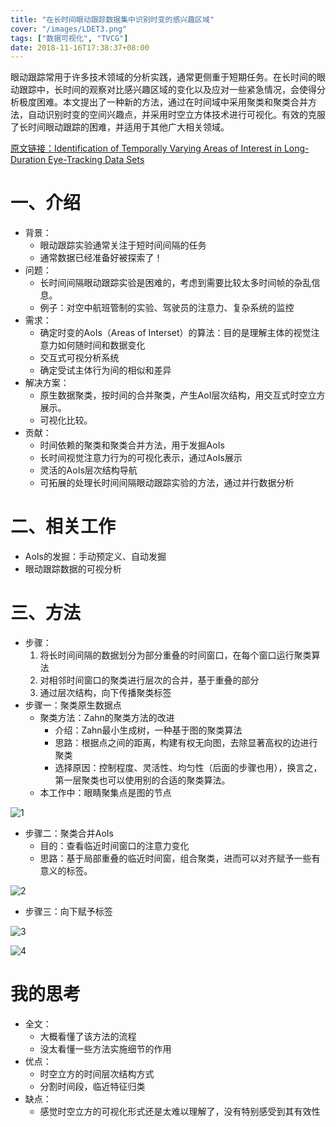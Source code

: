 ```yaml
---
title: "在长时间眼动跟踪数据集中识别时变的感兴趣区域"
cover: "/images/LDET3.png"
tags: ["数据可视化", "TVCG"]
date: 2018-11-16T17:38:37+08:00
---
```


眼动跟踪常用于许多技术领域的分析实践，通常更侧重于短期任务。在长时间的眼动跟踪中，长时间的观察对比感兴趣区域的变化以及应对一些紧急情况，会使得分析极度困难。本文提出了一种新的方法，通过在时间域中采用聚类和聚类合并方法，自动识别时变的空间兴趣点，并采用时空立方体技术进行可视化。有效的克服了长时间眼动跟踪的困难，并适用于其他广大相关领域。

<!--more-->

[原文链接：Identification of Temporally Varying Areas of Interest in Long-Duration Eye-Tracking Data Sets](/files/LongDurationEyeTracking.pdf)

# 一、介绍

- 背景：
  - 眼动跟踪实验通常关注于短时间间隔的任务
  - 通常数据已经准备好被探索了！
- 问题：
  - 长时间间隔眼动跟踪实验是困难的，考虑到需要比较太多时间帧的杂乱信息。
  - 例子：对空中航班管制的实验、驾驶员的注意力、复杂系统的监控
- 需求：
  - 确定时变的AoIs（Areas of Interset）的算法：目的是理解主体的视觉注意力如何随时间和数据变化
  - 交互式可视分析系统
  - 确定受试主体行为间的相似和差异
- 解决方案：
  - 原生数据聚类，按时间的合并聚类，产生AoI层次结构，用交互式时空立方展示。
  - 可视化比较。
- 贡献：
  - 时间依赖的聚类和聚类合并方法，用于发掘AoIs
  - 长时间视觉注意力行为的可视化表示，通过AoIs展示
  - 灵活的AoIs层次结构导航
  - 可拓展的处理长时间间隔眼动跟踪实验的方法，通过并行数据分析



# 二、相关工作

- AoIs的发掘：手动预定义、自动发掘
- 眼动跟踪数据的可视分析



# 三、方法

- 步骤：
  1. 将长时间间隔的数据划分为部分重叠的时间窗口，在每个窗口运行聚类算法
  2. 对相邻时间窗口的聚类进行层次的合并，基于重叠的部分
  3. 通过层次结构，向下传播聚类标签
- 步骤一：聚类原生数据点
  - 聚类方法：Zahn的聚类方法的改进
    - 介绍：Zahn最小生成树，一种基于图的聚类算法
    - 思路：根据点之间的距离，构建有权无向图，去除显著高权的边进行聚类
    - 选择原因：控制程度、灵活性、均匀性（后面的步骤也用），换言之，第一层聚类也可以使用别的合适的聚类算法。
  - 本工作中：眼睛聚集点是图的节点

![1](/images/LDET1.png)

- 步骤二：聚类合并AoIs	
  - 目的：查看临近时间窗口的注意力变化
  - 思路：基于局部重叠的临近时间窗，组合聚类，进而可以对齐赋予一些有意义的标签。

![2](/images/LDET2.png)

- 步骤三：向下赋予标签

![3](/images/LDET3.png)

![4](/images/LDET4.png)


# 我的思考

- 全文：
  - 大概看懂了该方法的流程
  - 没太看懂一些方法实施细节的作用
- 优点：
  - 时空立方的时间层次结构方式
  - 分割时间段，临近特征归类
- 缺点：
  - 感觉时空立方的可视化形式还是太难以理解了，没有特别感受到其有效性
